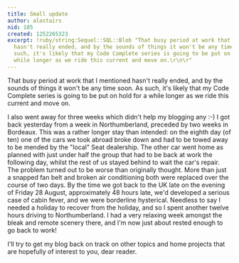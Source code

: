 ```yaml
---
title: Small update
author: alastairs
nid: 105
created: 1252265323
excerpt: !ruby/string:Sequel::SQL::Blob "That busy period at work that I mentioned
  hasn't really ended, and by the sounds of things it won't be any time soon.  As
  such, it's likely that my Code Complete series is going to be put on hold for a
  while longer as we ride this current and move on.\r\n\r"
---
```

That busy period at work that I mentioned hasn't really ended, and by the sounds of things it won't be any time soon.  As such, it's likely that my Code Complete series is going to be put on hold for a while longer as we ride this current and move on.

I also went away for three weeks which didn't help my blogging any :-)  I got back yesterday from a week in Northumberland, preceded by two weeks in Bordeaux.  This was a rather longer stay than intended: on the eighth day (of ten) one of the cars we took abroad broke down and had to be towed away to be mended by the "local" Seat dealership.  The other car went home as planned with just under half the group that had to be back at work the following day, whilst the rest of us stayed behind to wait the car's repair.  The problem turned out to be worse than originally thought.  More than just a snapped fan belt and broken air conditioning both were replaced over the course of two days.  By the time we got back to the UK late on the evening of Friday 28 August, approximately 48 hours late, we'd developed a serious case of cabin fever, and we were borderline hysterical.  Needless to say I needed a holiday to recover from the holiday, and so I spent another twelve hours driving to Northumberland.  I had a very relaxing week amongst the bleak and remote scenery there, and I'm now just about rested enough to go back to work!

I'll try to get my blog back on track on other topics and home projects that are hopefully of interest to you, dear reader.

